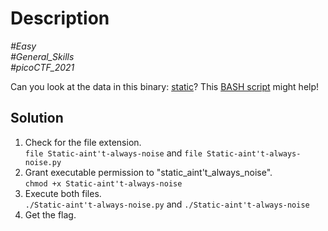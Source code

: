 # Description

_#Easy_<br>
_#General_Skills_<br>
_#picoCTF_2021_<br>

Can you look at the data in this binary: [static](Static-aint't-always-noise)? This [BASH script](Static-aint't-always-noise.py) might help!

## Solution

1. Check for the file extension.<br>
   `file Static-aint't-always-noise` and `file Static-aint't-always-noise.py`
2. Grant executable permission to "static_aint't_always_noise".<br>
   `chmod +x Static-aint't-always-noise`
3. Execute both files.<br>
   `./Static-aint't-always-noise.py` and `./Static-aint't-always-noise`
4. Get the flag.
